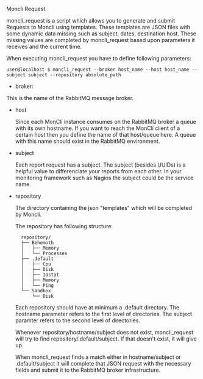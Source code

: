 Moncli Request


moncli_request is a script which allows you to generate and submit Requests to Moncli using templates.
These templates are JSON files with some dynamic data missing such as subject, dates, destination host.
These missing values are completed by moncli_request based upon parameters it receives and the current time.


When executing moncli_request you have to define following parameters:

    user@localhost $ moncli_request --broker host_name --host host_name --subject subject --repository absolute_path

* broker:

This is the name of the RabbitMQ message broker.

* host

    Since each MonCli instance consumes on the RabbitMQ broker a queue with its own hostname.  If you want to reach the MonCli client of 
    a certain host then you define the name of that host/queue here.  A queue with this name should exist in the RabbitMQ environment.

* subject

    Each report request has a subject.  The subject (besides UUIDs) is a helpful value to differenciate your reports from each other.
    In your monitoring framework such as Nagios the subject could be the service name.

* repository

    The directory containing the json "templates" which will be completed by Moncli.

    The repository has following structure:

        repository/
        ├── Behemoth
        │   ├── Memory
        │   └── Processes
        ├── .default
        │   ├── Cpu
        │   ├── Disk
        │   ├── IOstat
        │   ├── Memory
        │   └── Ping
        └── Sandbox
            └── Disk

    Each repository should have at minimum a .default directory.
    The hostname parameter refers to the first level of directories.
    The subject paramter refers to the second level of directories.

    Whenever repository/hostname/subject does not exist, moncli_request will try to find repository/.default/subject.
    If that doesn't exist, it will give up.

    When moncli_request finds a match either in hostname/subject or .default/subject it will complete that JSON request
    with the necessary fields and submit it to the RabbitMQ broker infrastructure.
